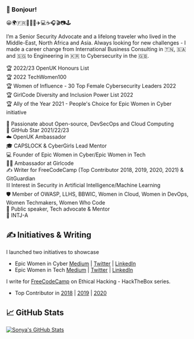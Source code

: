 ### 👋 Bonjour!

😀🌍🇫🇷🌈🦄🍱✈️💻☕️🎧🎬📷🕹️  

I’m a Senior Security Advocate and a lifelong traveler who lived in the Middle-East, North Africa and Asia. Always looking for new challenges - I made a career change from International Business Consulting in 🇹🇳, 🇸🇦 and 🇸🇬 to Engineering in 🇰🇷 to Cybersecurity in the 🇬🇧. 

🏆 2022/23 OpenUK Honours List  
🏆 2022 TechWomen100  
🏆 Women of Influence - 30 Top Female Cybersecurity Leaders 2022   
🏆 GirlCode Diversity and Inclusion Power List 2022  
🏆 Ally of the Year 2021 - People's Choice for Epic Women in Cyber initiative  

💖 Passionate about Open-source, DevSecOps and Cloud Computing   
🌟 GitHub Star 2021/22/23  
☁️ OpenUK Ambassador  
🎓 CAPSLOCK & CyberGirls Lead Mentor  
💻 Founder of Epic Women in Cyber/Epic Women in Tech   
👩‍🎤 Ambassador at Girlcode   
✍️ Writer for FreeCodeCamp (Top Contributor 2018, 2019, 2020, 2021) & GitGuardian   
⛓️ Interest in Security in Artificial Intelligence/Machine Learning   
🛡️ Member of OWASP, LLHS, BBWIC, Women in Cloud, Women in DevOps, Women Techmakers, Women Who Code    
🎤 Public speaker, Tech advocate & Mentor   
🧠 INTJ-A 


## &#x270d; Initiatives & Writing

I launched two initiatives to showcase 
- Epic Women in Cyber [Medium](https://medium.com/epic-women-in-cyber) | [Twitter](https://twitter.com/EpicWomenCyber) | [LinkedIn](https://www.linkedin.com/company/epic-women-in-cyber)
- Epic Women in Tech [Medium](https://medium.com/epic-women-in-tech) | [Twitter](https://twitter.com/EpicWomenTech) | [LinkedIn](https://www.linkedin.com/company/epic-women-in-tech)

I write for [FreeCodeCamp](https://www.freecodecamp.org/news/author/sonya/) on Ethical Hacking - HackTheBox series.  
- Top Contributor in [2018](https://www.freecodecamp.org/news/announcing-our-freecodecamp-2018-top-contributor-award-winners-861da08a77e1/) | [2019](https://www.freecodecamp.org/news/fcc100-top-contributors-2019/) | [2020](https://www.freecodecamp.org/news/2020-top-contributors/)

## &#x1f4c8; GitHub Stats
<a href="https://github.com/SonyaMoisset/SonyaMoisset">
  <img align="center" src="https://github-readme-stats.vercel.app/api?username=SonyaMoisset&show_icons=true&line_height=27&count_private=true&title_color=ffffff&text_color=c9cacc&icon_color=2bbc8a&bg_color=1d1f21" alt="Sonya's GitHub Stats" />
</a>
